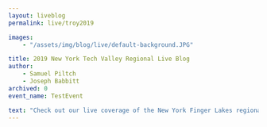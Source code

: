 ```yaml
---
layout: liveblog
permalink: live/troy2019

images:
    - "/assets/img/blog/live/default-background.JPG"

title: 2019 New York Tech Valley Regional Live Blog
author:
    - Samuel Piltch
    - Joseph Babbitt
archived: 0
event_name: TestEvent

text: "Check out our live coverage of the New York Finger Lakes regionals all weekend!"
---
```

